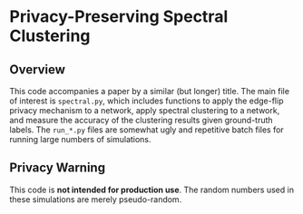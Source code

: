 # Privacy-Preserving Spectral Clustering

## Overview

This code accompanies a paper by a similar (but longer) title. The main file of interest is `spectral.py`, which includes functions to apply the edge-flip privacy mechanism to a network, apply spectral clustering to a network, and measure the accuracy of the clustering results given ground-truth labels. The `run_*.py` files are somewhat ugly and repetitive batch files for running large numbers of simulations.

## Privacy Warning

This code is **not intended for production use**. The random numbers used in these simulations are merely pseudo-random.


